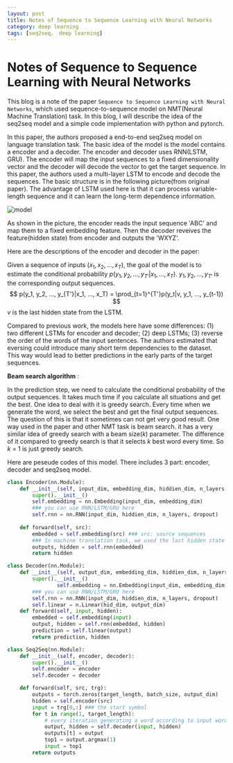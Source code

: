 ```yaml
---
layout: post
title: Notes of Sequence to Sequence Learning with Neural Networks
category: deep learning
tags: [seq2seq， deep learning]
---
```


<head>
    <script src="https://cdn.mathjax.org/mathjax/latest/MathJax.js?config=TeX-AMS-MML_HTMLorMML" type="text/javascript"></script>
    <script type="text/x-mathjax-config">
        MathJax.Hub.Config({
            tex2jax: {
            skipTags: ['script', 'noscript', 'style', 'textarea', 'pre'],
            inlineMath: [['$','$']]
            }
        });
    </script>
</head>


# Notes of Sequence to Sequence Learning with Neural Networks #

This blog is a note of the paper `Sequence to Sequence Learning with Neural Networks`, which used sequence-to-sequence model on NMT(Neural Machine Translation) task. In this blog, I will describe the idea of the seq2seq model and  a simple code implementation with python and pytorch.

In this paper, the authors proposed a end-to-end seq2seq model on language translation task. The basic idea of the model is the model contains a encoder and a decoder. The encoder and decoder uses RNN(LSTM, GRU). The encoder will map the input sequences to a fixed dimensionality vector and the decoder will decode the vector to get the target sequence. In this paper, the authors used a multi-layer LSTM to encode and decode the  sequences. The basic structure is in the following picture(from original paper). The advantage of LSTM used here is that it can process variable-length sequence and it can learn the long-term dependence information.

![model](/assets/img/path.jpg)

As shown in the picture, the encoder reads the input sequence 'ABC' and map them to a fixed embedding feature. Then the decoder reveives the feature(hidden state) from encoder and outputs the 'WXYZ'.

Here are the descriptions of the encoder and decoder in the paper: 

Given a sequence of inputs ($x_1, x_2, ..., x_T$),  the goal of the model is to estimate the conditional probability $p(y_1, y_2, ..., y_{T'}|x_1, ..., x_T)$.  $y_1, y_2, ..., y_{T'}$ is the corresponding output sequences. 
$$
p(y_1, y_2, ..., y_{T'}|x_1, ..., x_T) = \prod_{t=1}^{T'}p(y_t|v, y_1, ..., y_{t-1})
$$
$v$ is the last hidden state from the LSTM.

Compared to previous work, the models here have some differences: (1) two different LSTMs for encoder and decoder; (2) deep LSTMs; (3) reverse the order of the words of the input sentences. The authors estimated that eversing could introduce many short term dependencies to the dataset. This way would lead to better predictions in the early parts of the target sequences.

**Beam search algorithm** :

 In the prediction step, we need to calculate the conditional probability of the output sequences. It takes much time if you calculate all situations and get the best. One idea to deal with it is greedy search. Every time when we generate the word, we select the best and get the final output sequences. The question of this is that it sometimes can not get very good result. One way used in the paper and other NMT task is beam search. it has a very similar idea of greedy search with a beam size(*k*) parameter. The difference of it compared to greedy search is that it selects *k* best word every time. So *k* = 1 is just greedy search.

Here are peseude codes of this model. There includes 3 part: encoder, decoder and seq2seq model.

```python
class Encoder(nn.Module):
    def __init__(self, input_dim, embedding_dim, hiddien_dim, n_layers, dropout):
        super().__init__()
        self.embedding = nn.Embedding(input_dim, embedding_dim)
        ### you can use RNN/LSTM/GRU here
        self.rnn = nn.RNN(input_dim, hiddien_dim, n_layers, dropout)
        
    def forward(self, src):
        embedded = self.embedding(src) ### src: source sequences
        ### In machine translation task, we used the last hidden state of evert rnn layer 
        outputs, hidden = self.rnn(embedded)
        return hidden
```

```python
class Decoder(nn.Module):
    def __init__(self, output_dim, embedding_dim, hiddien_dim, n_layers, dropout):
		super().__init__()
                self.embedding = nn.Embedding(input_dim, embedding_dim)
        ### you can use RNN/LSTM/GRU here
        self.rnn = nn.RNN(input_dim, hiddien_dim, n_layers, dropout)
        self.linear = n.Linear(hid_dim, output_dim)
    def forward(self, input, hidden):
        embedded = self.embedding(input)
        output, hidden = self.rnn(embedded, hidden)
        prediction = self.linear(output)
        return prediction, hidden
```

```python
class Seq2Seq(nn.Module):
    def __init__(self, encoder, decoder):
        super().__init__()
        self.encoder = encoder
        self.decoder = decoder

    def forward(self, src, trg):
        outputs = torch.zeros(target_length, batch_size, output_dim)
        hidden = self.encoder(src)
        input = trg[0,:] ### the start symbol
        for t in range(1, target_length):
            # every iteration generating a word according to input word and hidden state 
            output, hidden = self.decoder(input, hidden)
            outputs[t] = output
            top1 = output.argmax(1)
            input = top1
        return outputs
```



